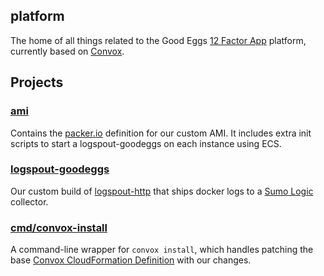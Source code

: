 platform
--------

The home of all things related to the Good Eggs [12 Factor App](http://12factor.net/) platform, currently based on [Convox](http://convox.com/).

## Projects

### [ami](./ami)
Contains the [packer.io]() definition for our custom AMI.  It includes extra init scripts to start a logspout-goodeggs on each instance using ECS.

### [logspout-goodeggs](./logspout-goodeggs)
Our custom build of [logspout-http](https://github.com/raychaser/logspout-http) that ships docker logs to a [Sumo Logic](https://www.sumologic.com/) collector.

### [cmd/convox-install](./cmd/convox-install)
A command-line wrapper for `convox install`, which handles patching the base [Convox CloudFormation Definition](https://github.com/convox/rack/blob/master/api/dist/kernel.json) with our changes.

